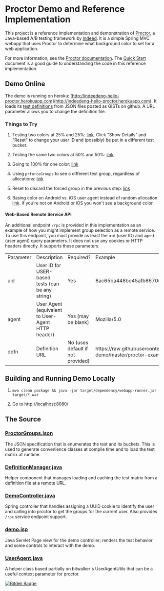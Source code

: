 # Proctor Demo and Reference Implementation

This project is a reference implementation and demonstration of [Proctor](https://github.com/indeedeng/proctor), a Java-based A/B testing framework by [Indeed](http://engineering.indeed.com). It is a simple Spring MVC webapp that uses Proctor to determine what background color to set for a web application.

For more information, see the [Proctor documentation](http://indeedeng.github.io/proctor). The [Quick Start](http://indeedeng.github.io/proctor/docs/quick-start/) document is a good guide to understanding the code in this reference implementation.

## Demo Online

The demo is running on heroku: [http://indeedeng-hello-proctor.herokuapp.com](http://indeedeng-hello-proctor.herokuapp.com). It loads its [test definitions](http://indeedeng.github.io/proctor/docs/terminology/#toc_4) from JSON files posted as GISTs on github. A URL parameter allows you to change the definition file.

### Things to Try

1. Testing two colors at 25% and 25%: [link](http://indeedeng-hello-proctor.herokuapp.com/?defn=https%3A%2F%2Fgist.github.com%2Fyouknowjack%2F6771052%2Fraw).  Click "Show Details" and "Reset" to change your user ID and (possibly) be put in a different test bucket.

1. Testing the same two colors at 50% and 50%: [link](http://indeedeng-hello-proctor.herokuapp.com/?defn=https%3A%2F%2Fgist.github.com%2Fyouknowjack%2F6718854%2Fraw)

1. Going to 100% for one color: [link](http://indeedeng-hello-proctor.herokuapp.com/?defn=https%3A%2F%2Fgist.github.com%2Fyouknowjack%2F6718870%2Fraw)

1. Using `prforceGroups` to see a different test group, regardless of allocations: [link](http://indeedeng-hello-proctor.herokuapp.com/?prforceGroups=bgcolortst3)

1. Reset to discard the forced group in the previous step: [link](http://indeedeng-hello-proctor.herokuapp.com/reset)

1. Basing color on Android vs. iOS user agent instead of random allocation: [link](http://indeedeng-hello-proctor.herokuapp.com/?defn=https%3A%2F%2Fgist.github.com%2Fyouknowjack%2F6718801%2Fraw). If you're not on Android or iOS you won't see a background color.

#### Web-Based Remote Service API

An additional endpoint `/rpc` is provided in this implementation as an example of how you might implement group selection as a remote service. To use this endpoint, you must provide as least the `uid` (user ID) and `agent` (user agent) query parameters. It does not use any cookies or HTTP headers directly. It supports these parameters:
<table>
<tr>
<td>Parameter</td>
<td>Description</td>
<td>Required?</td>
<td>Example</td>
</tr>
<tr>
<td>uid</td>
<td>User ID for USER-based tests (can be any string)</td>
<td>Yes</td>
<td>8ac65ba448be45afb86706e8cab979cf</td>
</tr>
<tr>
<td>agent</td>
<td>User Agent (equivalent to User-Agent HTTP header)</td>
<td>Yes (may be blank)</td>
<td>Mozilla/5.0</td>
</tr>
<tr>
<td>defn</td>
<td>Definition URL</td>
<td>No (uses default if not provided)</td>
<td>https://raw.githubusercontent.com/indeedeng/proctor-demo/master/proctor-example.json</td>
</tr>
</table>

## Building and Running Demo Locally

1. `mvn clean package && java -jar target/dependency/webapp-runner.jar target/*.war`

1. Go to [http://localhost:8080/](http://localhost:8080/)

## The Source

### [ProctorGroups.json](https://github.com/indeedeng/proctor-demo/blob/master/src/main/proctor/com/indeed/demo/ProctorGroups.json)
The JSON specification that is enumerates the test and its buckets. This is used to generate convenience classes at compile time and to load the test matrix at runtime.

### [DefinitionManager.java](https://github.com/indeedeng/proctor-demo/blob/master/src/main/java/com/indeed/demo/proctor/DefinitionManager.java)
Helper component that manages loading and caching the test matrix from a definition file at a remote URL.

### [DemoController.java](https://github.com/indeedeng/proctor-demo/blob/master/src/main/java/com/indeed/demo/proctor/DemoController.java)
Spring controller that handles assigning a UUID cookie to identify the user and calling into proctor to get the groups for the current user. Also provides `/rpc` service endpoint support.

### [demo.jsp](https://github.com/indeedeng/proctor-demo/blob/master/src/main/webapp/WEB-INF/jsp/demo.jsp)
Java Servlet Page view for the demo controller; renders the test behavior and some controls to interact with the demo.

### [UserAgent.java](https://github.com/indeedeng/proctor-demo/blob/master/src/main/java/com/indeed/web/useragents/UserAgent.java)
A helper class based partially on bitwalker's UserAgentUtils that can be a useful context parameter for proctor.


[![Bitdeli Badge](https://d2weczhvl823v0.cloudfront.net/indeedeng/proctor-demo/trend.png)](https://bitdeli.com/free "Bitdeli Badge")

